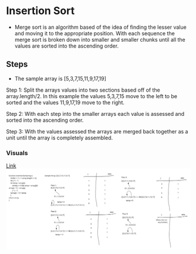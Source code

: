 # Insertion Sort

- Merge sort is an algorithm based of the idea of finding the lesser value and moving it to the appropriate position. With each sequence the merge sort is broken down into smaller and smaller chunks until all the values are sorted into the ascending order. 

## Steps

- The sample array is [5,3,7,15,11,9,17,19]

Step 1: Split the arrays values into two sections based off of the array.length/2. In this example the values 5,3,7,15 move to the left to be sorted and the values 11,9,17,19 move to the right.

Step 2: With each step into the smaller arrays each value is assessed and sorted into the ascending order.

Step 3: With the values assessed the arrays are merged back together as a unit until the array is completely assembled.

### Visuals

[Link](/Assets/Selection_Sort.jpg)
![Link](Assets/Selection_Sort.jpg)
